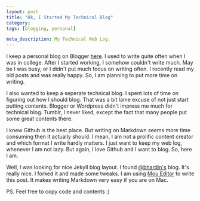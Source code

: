 ```yaml
---
layout: post
title: "Ok, I Started My Technical Blog"
category:
tags: [blogging, personal]

meta_description: My Technical Web Log.
---
```


I keep a personal blog on Blogger [here](http://narkumar.blogspot.in/). I used to write quite often when I was in college. After I started working, I somehow couldn't write much. May be I was busy, or I didn't put much focus on writing often. I recently read my old posts and was really happy. So, I am planning to put more time on writing.

I also wanted to keep a seperate technical blog. I spent lots of time on figuring out how I should blog. That was a bit lame excuse of not just start putting contents. Blogger or Wordpress didn't impress me much for technical blog. Tumblr, I never liked, except the fact that many people put some great contents there.

I knew Github is the best place. But writing on Markdown seems more time consuming then it actually should. I mean, I am not a prolific content creator and which format I write hardly matters. I just want to keep my web log, whenever I am not lazy. But again, I love Github and I want to blog. So, here I am.

Well, I was looking for nice Jekyll blog layout. I found  [@bhardin's](http://github.com/bhardin) blog. It's really nice. I forked it and made some tweaks. I am using [Mou Editor](http://mouapp.com/) to write this post. It makes writing Markdown very easy if you are on Mac.

PS. Feel free to copy code and contents :)